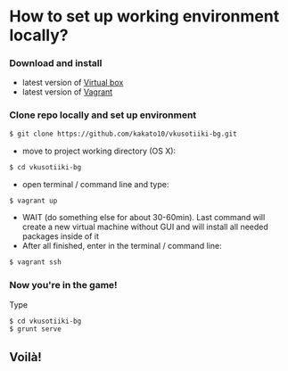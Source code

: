 # How to set up working environment locally?

### Download and install
 - latest version of [Virtual box](https://www.virtualbox.org/wiki/Downloads)
 - latest version of [Vagrant](https://www.vagrantup.com/downloads.html)

### Clone repo locally and set up environment
```sh
$ git clone https://github.com/kakato10/vkusotiiki-bg.git
```

 - move to project working directory (OS X):
```sh
$ cd vkusotiiki-bg
```

 - open terminal / command line and type:
```sh
$ vagrant up
```
 - WAIT (do something else for about 30-60min). Last command will create a new virtual machine without GUI and will install all needed packages inside of it
 - After all finished, enter in the terminal /  command line:
```sh
$ vagrant ssh
```

### Now you're in the game!
Type
```sh
$ cd vkusotiiki-bg
$ grunt serve
```
## Voilà!
